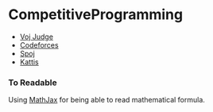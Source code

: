 # CompetitiveProgramming
- [Voj Judge](https://oj.vnoi.info/)
- [Codeforces](http://codeforces.com/)
- [Spoj](https://spoj.com/)
- [Kattis](https://open.kattis.com/)

### To Readable
Using [MathJax](https://chrome.google.com/webstore/detail/mathjax-3-plugin-for-gith/peoghobgdhejhcmgoppjpjcidngdfkod) for being able to read mathematical formula.
